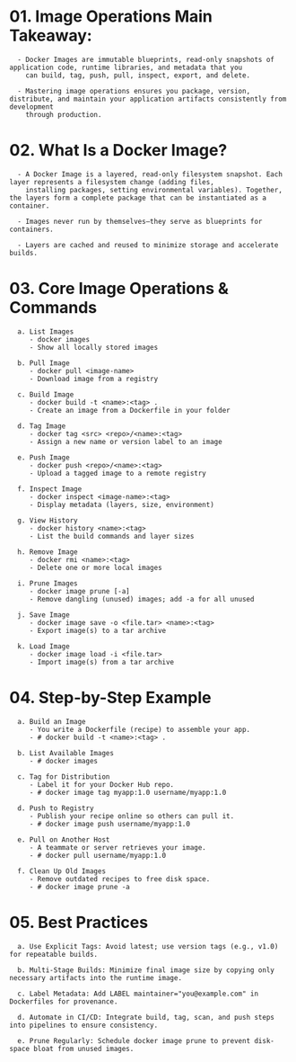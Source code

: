 # 01. Image Operations Main Takeaway:
      - Docker Images are immutable blueprints, read-only snapshots of application code, runtime libraries, and metadata that you 
        can build, tag, push, pull, inspect, export, and delete.
      
      - Mastering image operations ensures you package, version, distribute, and maintain your application artifacts consistently from development 
        through production.


# 02. What Is a Docker Image?
      - A Docker Image is a layered, read-only filesystem snapshot. Each layer represents a filesystem change (adding files, 
        installing packages, setting environmental variables). Together, the layers form a complete package that can be instantiated as a container.
      
      - Images never run by themselves—they serve as blueprints for containers.

      - Layers are cached and reused to minimize storage and accelerate builds.


# 03. Core Image Operations & Commands
      a. List Images
         - docker images
         - Show all locally stored images
      
      b. Pull Image
         - docker pull <image-name>
         - Download image from a registry
      
      c. Build Image
         - docker build -t <name>:<tag> .
         - Create an image from a Dockerfile in your folder
      
      d. Tag Image
         - docker tag <src> <repo>/<name>:<tag>
         - Assign a new name or version label to an image
      
      e. Push Image
         - docker push <repo>/<name>:<tag>
         - Upload a tagged image to a remote registry
      
      f. Inspect Image
         - docker inspect <image-name>:<tag>
         - Display metadata (layers, size, environment)
      
      g. View History
         - docker history <name>:<tag>
         - List the build commands and layer sizes
      
      h. Remove Image
         - docker rmi <name>:<tag>
         - Delete one or more local images
      
      i. Prune Images
         - docker image prune [-a]
         - Remove dangling (unused) images; add -a for all unused
      
      j. Save Image
         - docker image save -o <file.tar> <name>:<tag>
         - Export image(s) to a tar archive
      
      k. Load Image
         - docker image load -i <file.tar>	
         - Import image(s) from a tar archive


# 04. Step-by-Step Example
      a. Build an Image
         - You write a Dockerfile (recipe) to assemble your app.
         - # docker build -t <name>:<tag> .
      
      b. List Available Images
         - # docker images
      
      c. Tag for Distribution
         - Label it for your Docker Hub repo.
         - # docker image tag myapp:1.0 username/myapp:1.0
      
      d. Push to Registry
         - Publish your recipe online so others can pull it.
         - # docker image push username/myapp:1.0
      
      e. Pull on Another Host
         - A teammate or server retrieves your image.
         - # docker pull username/myapp:1.0
      
      f. Clean Up Old Images
         - Remove outdated recipes to free disk space.
         - # docker image prune -a


# 05. Best Practices
      a. Use Explicit Tags: Avoid latest; use version tags (e.g., v1.0) for repeatable builds.

      b. Multi-Stage Builds: Minimize final image size by copying only necessary artifacts into the runtime image.

      c. Label Metadata: Add LABEL maintainer="you@example.com" in Dockerfiles for provenance.

      d. Automate in CI/CD: Integrate build, tag, scan, and push steps into pipelines to ensure consistency.

      e. Prune Regularly: Schedule docker image prune to prevent disk-space bloat from unused images.


